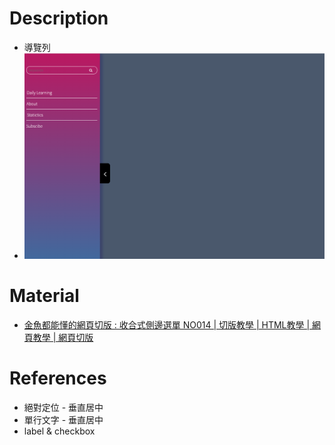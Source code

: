 # Description
* 導覽列
* ![Preview](https://raw.githubusercontent.com/JenHsuan/web-layout-practice/master/sideMenuSwitch/preview/preview.png)

# Material
* [金魚都能懂的網頁切版 : 收合式側邊選單 NO014 | 切版教學 | HTML教學 | 網頁教學 | 網頁切版](https://www.youtube.com/watch?v=-KPbFhZmBPE)

# References
* 絕對定位 - 垂直居中
* 單行文字 - 垂直居中
* label & checkbox

